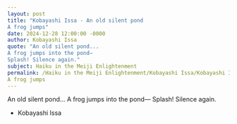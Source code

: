 ```yaml
---
layout: post
title: "Kobayashi Issa - An old silent pond 
A frog jumps"
date: 2024-12-28 12:00:00 -0000
author: Kobayashi Issa
quote: "An old silent pond... 
A frog jumps into the pond—
Splash! Silence again."
subject: Haiku in the Meiji Enlightenment
permalink: /Haiku in the Meiji Enlightenment/Kobayashi Issa/Kobayashi Issa - An old silent pond 
A frog jumps
---
```


An old silent pond... 
A frog jumps into the pond—
Splash! Silence again.

- Kobayashi Issa
